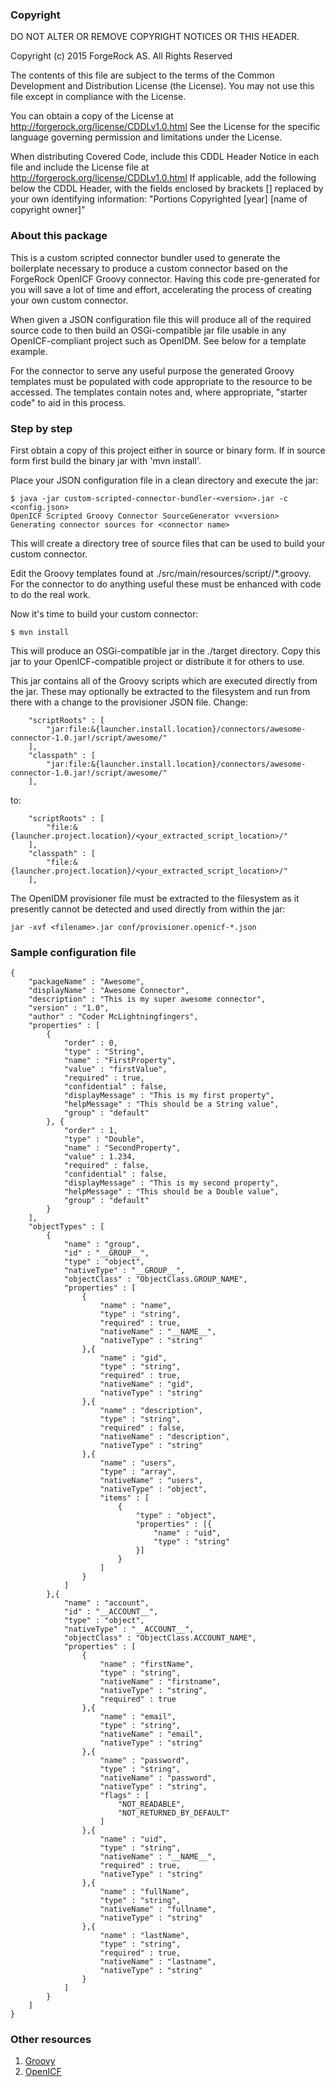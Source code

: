 ### Copyright

DO NOT ALTER OR REMOVE COPYRIGHT NOTICES OR THIS HEADER.

Copyright (c) 2015 ForgeRock AS. All Rights Reserved

The contents of this file are subject to the terms
of the Common Development and Distribution License
(the License). You may not use this file except in
compliance with the License.

You can obtain a copy of the License at
http://forgerock.org/license/CDDLv1.0.html
See the License for the specific language governing
permission and limitations under the License.

When distributing Covered Code, include this CDDL
Header Notice in each file and include the License file
at http://forgerock.org/license/CDDLv1.0.html
If applicable, add the following below the CDDL Header,
with the fields enclosed by brackets [] replaced by
your own identifying information:
"Portions Copyrighted [year] [name of copyright owner]"

### About this package

This is a custom scripted connector bundler used to generate the boilerplate necessary to produce a
custom connector based on the ForgeRock OpenICF Groovy connector.  Having this code pre-generated for
you will save a lot of time and effort, accelerating the process of creating your own custom 
connector.  

When given a JSON configuration file this will produce all of the required source code to then build an 
OSGi-compatible jar file usable in any OpenICF-compliant project such as OpenIDM.  See below for a template 
example.  

For the connector to serve any useful purpose the generated Groovy templates must be populated with
code appropriate to the resource to be accessed.  The templates contain notes and, where appropriate,
"starter code" to aid in this process.

### Step by step

First obtain a copy of this project either in source or binary form.  If in source form first build 
the binary jar with 'mvn install'.

Place your JSON configuration file in a clean directory and execute the jar:

    $ java -jar custom-scripted-connector-bundler-<version>.jar -c <config.json>
    OpenICF Scripted Groovy Connector SourceGenerator v<version>
    Generating connector sources for <connector name>

This will create a directory tree of source files that can be used to build your custom connector.

Edit the Groovy templates found at ./src/main/resources/script/<connectorname>/*.groovy. For the connector
to do anything useful these must be enhanced with code to do the real work.

Now it's time to build your custom connector:

    $ mvn install

This will produce an OSGi-compatible jar in the ./target directory.  Copy this jar to your OpenICF-compatible
project or distribute it for others to use.

This jar contains all of the Groovy scripts which are executed directly from the jar.  These may optionally
be extracted to the filesystem and run from there with a change to the provisioner JSON file. Change:

        "scriptRoots" : [
            "jar:file:&{launcher.install.location}/connectors/awesome-connector-1.0.jar!/script/awesome/"
        ],
        "classpath" : [
            "jar:file:&{launcher.install.location}/connectors/awesome-connector-1.0.jar!/script/awesome/"
        ],

to:

        "scriptRoots" : [
            "file:&{launcher.project.location}/<your_extracted_script_location>/"
        ],
        "classpath" : [
            "file:&{launcher.project.location}/<your_extracted_script_location>/"
        ],

The OpenIDM provisioner file must be extracted to the filesystem as it presently cannot be detected and used
directly from within the jar:

    jar -xvf <filename>.jar conf/provisioner.openicf-*.json

### Sample configuration file

    {
        "packageName" : "Awesome",
        "displayName" : "Awesome Connector",
        "description" : "This is my super awesome connector",
        "version" : "1.0",
        "author" : "Coder McLightningfingers",
        "properties" : [
            {
                "order" : 0,
                "type" : "String",
                "name" : "FirstProperty",
                "value" : "firstValue",
                "required" : true,
                "confidential" : false,
                "displayMessage" : "This is my first property",
                "helpMessage" : "This should be a String value",
                "group" : "default"
            }, {
                "order" : 1,
                "type" : "Double",
                "name" : "SecondProperty",
                "value" : 1.234,
                "required" : false,
                "confidential" : false,
                "displayMessage" : "This is my second property",
                "helpMessage" : "This should be a Double value",
                "group" : "default"
            }
        ],
        "objectTypes" : [
            {
                "name" : "group",
                "id" : "__GROUP__",
                "type" : "object",
                "nativeType" : "__GROUP__",
                "objectClass" : "ObjectClass.GROUP_NAME",
                "properties" : [
                    {
                        "name" : "name",
                        "type" : "string",
                        "required" : true,
                        "nativeName" : "__NAME__",
                        "nativeType" : "string"
                    },{
                        "name" : "gid",
                        "type" : "string",
                        "required" : true,
                        "nativeName" : "gid",
                        "nativeType" : "string"
                    },{
                        "name" : "description",
                        "type" : "string",
                        "required" : false,
                        "nativeName" : "description",
                        "nativeType" : "string"
                    },{
                        "name" : "users",
                        "type" : "array",
                        "nativeName" : "users",
                        "nativeType" : "object",
                        "items" : [
                            {
                                "type" : "object",
                                "properties" : [{
                                    "name" : "uid",
                                    "type" : "string"
                                }]
                            }
                        ]
                    }
                ]
            },{
                "name" : "account",
                "id" : "__ACCOUNT__",
                "type" : "object",
                "nativeType" : "__ACCOUNT__",
                "objectClass" : "ObjectClass.ACCOUNT_NAME",
                "properties" : [
                    {
                        "name" : "firstName",
                        "type" : "string",
                        "nativeName" : "firstname",
                        "nativeType" : "string",
                        "required" : true
                    },{
                        "name" : "email",
                        "type" : "string",
                        "nativeName" : "email",
                        "nativeType" : "string"
                    },{
                        "name" : "password",
                        "type" : "string",
                        "nativeName" : "password",
                        "nativeType" : "string",
                        "flags" : [
                            "NOT_READABLE",
                            "NOT_RETURNED_BY_DEFAULT"
                        ]
                    },{
                        "name" : "uid",
                        "type" : "string",
                        "nativeName" : "__NAME__",
                        "required" : true,
                        "nativeType" : "string"
                    },{
                        "name" : "fullName",
                        "type" : "string",
                        "nativeName" : "fullname",
                        "nativeType" : "string"
                    },{
                        "name" : "lastName",
                        "type" : "string",
                        "required" : true,
                        "nativeName" : "lastname",
                        "nativeType" : "string"
                    }
                ]
            }
        ]
    }

### Other resources

1. [Groovy](http://groovy-lang.org)
2. [OpenICF](http://openicf.forgerock.org)








